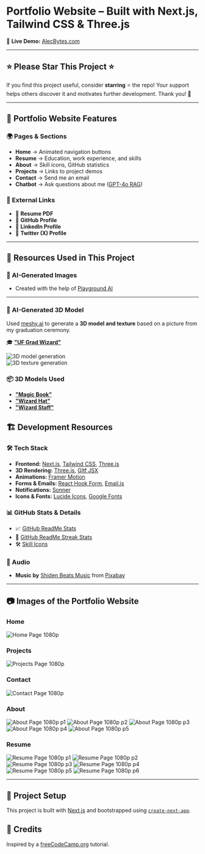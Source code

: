 # **Portfolio Website – Built with Next.js, Tailwind CSS & Three.js**  

🚀 **Live Demo:** [AlecBytes.com](https://alecbytes.com)  

---

## ⭐ **Please Star This Project**  ⭐

If you find this project useful, consider **starring** ⭐ the repo! Your support helps others discover it and motivates further development. Thank you! 🙏  

---

## 📌 **Portfolio Website Features**  

### **🌍 Pages & Sections**  

- **Home** → Animated navigation buttons  
- **Resume** → Education, work experience, and skills  
- **About** → Skill icons, GitHub statistics  
- **Projects** → Links to project demos  
- **Contact** → Send me an email
- **Chatbot** → Ask questions about me ([GPT-4o RAG](https://github.com/AlecBytes/rag-chatbot-alec))

### **🔗 External Links**  

- 📄 **Resume PDF**  
- 🔗 **GitHub Profile**  
- 🔗 **LinkedIn Profile**  
- 🔗 **Twitter (X) Profile**  

---

## 🎨 **Resources Used in This Project**

### **🤖 AI-Generated Images**  

- Created with the help of [Playground AI](https://playgroundai.com/)  

---

### **🤖 AI-Generated 3D Model**  

Used [meshy.ai](https://www.meshy.ai) to generate a **3D model and texture** based on a picture from my graduation ceremony.  

🎓 **["UF Grad Wizard"](https://www.meshy.ai/3d-models/Graduate-in-Blue-Stole-v2-01953f03-77dc-77eb-9eba-8d092d50f1e6)**  

![3D model generation](./public/readme/3D-model-gen.png)  
![3D texture generation](./public/readme/3D-texture-gen.png)  

### **📦 3D Models Used**  

- **["Magic Book"](https://sketchfab.com/3d-models/magic-book-560340d959d142959fea81b8f262b476)**  
- **["Wizard Hat"](https://skfb.ly/ozxOQ)**  
- **["Wizard Staff"](https://skfb.ly/6QYZw)**  

## 🏗 **Development Resources**  

### **🛠 Tech Stack**  

- **Frontend:** [Next.js](https://nextjs.org/), [Tailwind CSS](https://tailwindcss.com/), [Three.js](https://threejs.org/)  
- **3D Rendering:** [Three.js](https://threejs.org/), [Gltf JSX](https://github.com/pmndrs/gltfjsx)  
- **Animations:** [Framer Motion](https://www.framer.com/motion/)  
- **Forms & Emails:** [React Hook Form](https://react-hook-form.com/), [Email.js](https://www.emailjs.com/)  
- **Notifications:** [Sonner](https://sonner.emilkowal.ski/)  
- **Icons & Fonts:** [Lucide Icons](https://lucide.dev/), [Google Fonts](https://fonts.google.com/)  

### **📊 GitHub Stats & Details**  

- 📈 [GitHub ReadMe Stats](https://github.com/anuraghazra/github-readme-stats)  
- 🎯 [GitHub ReadMe Streak Stats](https://github.com/denvercoder1/github-readme-streak-stats)  
- 🛠 [Skill Icons](https://github.com/tandpfun/skill-icons)  

### **🎵 Audio**  

- **Music by** [Shiden Beats Music](https://pixabay.com/users/shidenbeatsmusic-25676252/?utm_source=link-attribution&utm_medium=referral&utm_campaign=music&utm_content=20772) from [Pixabay](https://pixabay.com/music//?utm_source=link-attribution&utm_medium=referral&utm_campaign=music&utm_content=20772)  

---

## 📷 **Images of the Portfolio Website**

### Home

![Home Page 1080p](./public/readme/home.png)

### Projects

![Projects Page 1080p](public/readme/projects.png)

### Contact

![Contact Page 1080p](public/readme/contact.png)

### About

![About Page 1080p p1](public/readme/about.png)
![About Page 1080p p2](<public/readme/about 2.png>)
![About Page 1080p p3](<public/readme/about 3.png>)
![About Page 1080p p4](<public/readme/about 4.png>)
![About Page 1080p p5](<public/readme/about 5.png>)

### Resume

![Resume Page 1080p p1](<public/readme/resume 1.png>)
![Resume Page 1080p p2](<public/readme/resume 2.png>)
![Resume Page 1080p p3](<public/readme/resume 3.png>)
![Resume Page 1080p p4](<public/readme/resume 4.png>)
![Resume Page 1080p p5](<public/readme/resume 5.png>)
![Resume Page 1080p p6](<public/readme/resume 6.png>)

---

## 🚀 **Project Setup**  

This project is built with [Next.js](https://nextjs.org/) and bootstrapped using [`create-next-app`](https://github.com/vercel/next.js/tree/canary/packages/create-next-app).  

## 🙌 Credits

Inspired by a [freeCodeCamp.org](https://www.youtube.com/watch?v=aZZrEE_UsIk&t=2236s) tutorial.
